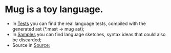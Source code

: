 # Mug is a toy language.
* In [Tests](https://github.com/Carpall/mug/tree/master/tests) you can find the real language tests, compiled with the generated ast (*.mast -> mug ast);
* In [Samples](https://github.com/Carpall/mug/tree/master/samples) you can find language sketches, syntax ideas that could also be discarded;
* Source in [Source](https://github.com/Carpall/mug/tree/master/source);